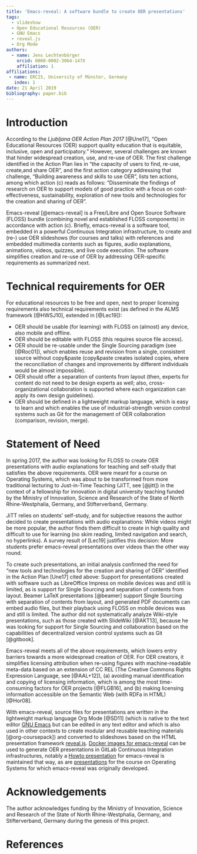 ```yaml
---
title: 'Emacs-reveal: A software bundle to create OER presentations'
tags:
  - slideshow
  - Open Educational Resources (OER)
  - GNU Emacs
  - reveal.js
  - Org Mode
authors:
  - name: Jens Lechtenbörger
    orcid: 0000-0002-3064-147X
    affiliation: 1
affiliations:
 - name: ERCIS, University of Münster, Germany
   index: 1
date: 21 April 2019
bibliography: paper.bib
---
```


# Introduction

According to the *Ljubljana OER Action Plan 2017* [@Une17], “Open
Educational Resources (OER) support quality education that is
equitable, inclusive, open and participatory.”  However, several
challenges are known that hinder widespread creation, use, and re-use
of OER.  The first challenge identified in the Action Plan lies in
“the capacity of users to find, re-use, create,and share OER”, and the
first action category addressing that challenge, “Building awareness
and skills to use OER”, lists ten actions, among which action (c)
reads as follows: “Disseminate the findings of research on OER to
support models of good practice with a focus on cost-effectiveness,
sustainability, exploration of new tools and technologies for the
creation and sharing of OER”.

Emacs-reveal [@emacs-reveal] is a Free/Libre and Open Source Software
(FLOSS) bundle (combining novel and established FLOSS components) in
accordance with action (c).  Briefly, emacs-reveal is a software tool,
embedded in a powerful Continuous Integration infrastructure, to
create and (re-) use OER slideshows (for courses and talks) with
references and embedded multimedia contents such as figures, audio
explanations, animations, videos, quizzes, and live code execution.
The software simplifies creation and re-use of OER by addressing
OER-specific requirements as summarized next.

# Technical requirements for OER

For educational resources to be free and open, next to proper
licensing requirements also technical requirements exist (as defined
in the ALMS framework [@HWSJ10], extended in [@Lec19]):

- OER should be usable (for learning) with FLOSS
  on (almost) any device, also mobile and offline.
- OER should be editable with FLOSS
  (this requires source file access).
- OER should be re-usable under the Single Sourcing paradigm (see
  [@Roc01]), which enables reuse and revision from a single,
  consistent source without copy&paste (copy&paste creates isolated
  copies, where the reconciliation of changes and improvements by
  different individuals would be almost impossible).
- OER should offer a separation of contents from layout (then, experts
  for content do not need to be design experts as well; also,
  cross-organizational collaboration is supported where each
  organization can apply its own design guidelines).
- OER should be defined in a lightweight markup language, which is easy
  to learn and which enables the use of industrial-strength version
  control systems such as Git for the management of OER collaboration
  (comparison, revision, merge).

# Statement of Need

In spring 2017, the author was looking for FLOSS to create OER
presentations with audio explanations for teaching and self-study that
satisfies the above requirements.  OER were meant for a course on
Operating Systems, which was about to be transformed from more
traditional lecturing to Just-in-Time Teaching (JiTT, see [@jitt]) in
the context of a fellowship for innovation in digital university
teaching funded by the Ministry of Innovation, Science and Research of
the State of North Rhine-Westphalia, Germany, and Stifterverband,
Germany.

JiTT relies on students’ self-study, and for subjective reasons the
author decided to create presentations with audio explanations: While
videos might be more popular, the author finds them difficult to
create in high quality and difficult to use for learning (no skim
reading, limited navigation and search, no hyperlinks).  A survey
result of [Lec19] justifies this decision: More students prefer
emacs-reveal presentations over videos than the other way round.

To create such presentations, an initial analysis confirmed the need
for “new tools and technologies for the creation and sharing of OER”
identified in the Action Plan [Une17] cited above: Support for
presentations created with software such as LibreOffice Impress on
mobile devices was and still is limited, as is support for Single
Sourcing and separation of contents from layout.  Beamer LaTeX
presentations [@beamer] support Single Sourcing with separation of
contents from layout, and generated PDF documents can embed audio
files, but their playback using FLOSS on mobile devices was and still
is limited.  The author did not systematically analyze Wiki-style
presentations, such as those created with SlideWiki [@AKT13], because
he was looking for support for Single Sourcing and collaboration based
on the capabilities of decentralized version control systems such as
Git [@gitbook].

Emacs-reveal meets all of the above requirements, which lowers entry
barriers towards a more widespread creation of OER.  For OER creators,
it simplifies licensing attribution when re-using figures with
machine-readable meta-data based on an extension of CC REL (The
Creative Commons Rights Expression Language, see [@AAL+12]), (a)
avoiding manual identification and copying of licensing information,
which is among the most time-consuming factors for OER projects
[@FLGB16], and (b) making licensing information accessible on the
Semantic Web (with RDFa in HTML) [@Hor08].

With emacs-reveal, source files for presentations are written in the
lightweight markup language Org Mode [@SD11] (which is native to the
text editor [GNU Emacs](https://www.gnu.org/software/emacs/) but can
be edited in any text editor and which is also used in other contexts
to create modular and reusable teaching materials [@org-coursepack])
and converted to slideshows based on the HTML presentation framework
[reveal.js](https://revealjs.com/).
[Docker images for emacs-reveal](https://gitlab.com/oer/docker)
can be used to generate OER presentations in
GitLab Continuous Integration infrastructures, notably a
[Howto presentation](https://oer.gitlab.io/emacs-reveal-howto/howto.html)
for emacs-reveal is maintained that way, as are
[presentations](https://oer.gitlab.io/OS/) for the course on Operating Systems for
which emacs-reveal was originally developed.


# Acknowledgements

The author acknowledges funding by the Ministry of Innovation, Science
and Research of the State of North Rhine-Westphalia, Germany, and
Stifterverband, Germany during the genesis of this project.

# References
